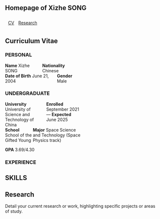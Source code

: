 <h2>Homepage of Xizhe SONG</h2>

<div style="padding: 10px;">
    <a href="#CV" style="margin-right: 10px;">CV</a>
    <a href="#research" style="margin-right: 10px;">Research</a>

</div>

<h2 id="CV">Curriculum Vitae</h2>

<h3>PERSONAL</h3>
<div style="width: 50%; display: flex; justify-content: space-between;">
    <span><strong>Name</strong> Xizhe SONG</span>
    <span><strong>Nationality</strong> Chinese</span>
</div>
<div style="width: 50%; display: flex; justify-content: space-between;">
    <span><strong>Date of Birth</strong> June 21, 2004</span>
    <span><strong>Gender</strong> Male</span>
</div>

<h3>UNDERGRADUATE</h3>
<div style="width: 50%; display: flex; justify-content: space-between;">
    <span><strong>University</strong> University of Science and Technology of China</span>
    <span><strong>Enrolled</strong> September 2021 — <strong>Expected</strong> June 2025</span>
</div>
<div style="width: 50%; display: flex; justify-content: space-between;">
    <span><strong>School</strong> School of the Gifted Young</span>
    <span><strong>Major</strong> Space Science and Technology (Space Physics track)</span>
</div>
<p><strong>GPA</strong> 3.69/4.30</p>


<h3>EXPERIENCE</h3>
<!-- Add your experiences here with <p> tags -->

<h2>SKILLS</h2>


<h2 id="research">Research</h2>
<p>Detail your current research or work, highlighting specific projects or areas of study.</p>
